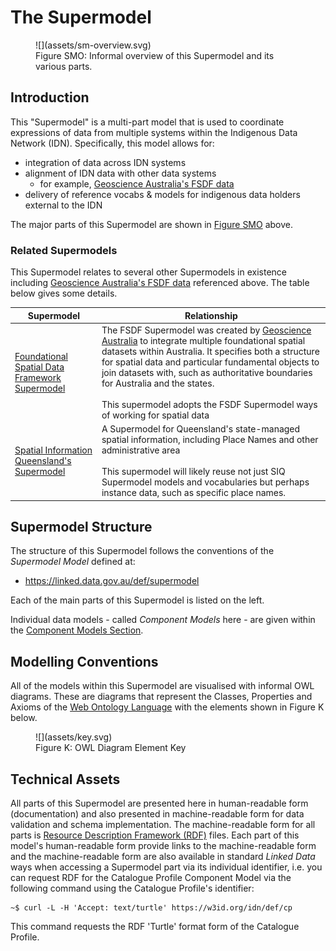 # The Supermodel

<figure markdown>
  ![](assets/sm-overview.svg)  
  <figcaption>Figure SMO: Informal overview of this Supermodel and its various parts.</figcaption>
</figure>

## Introduction

This "Supermodel" is a multi-part model that is used to coordinate expressions of data from multiple systems within the Indigenous Data Network (IDN). Specifically, this model allows for:

* integration of data across IDN systems
* alignment of IDN data with other data systems
    * for example, [Geoscience Australia's FSDF data](https://linked.data.gov.au/def/fsdf-supermodel)
* delivery of reference vocabs & models for indigenous data holders external to the IDN

The major parts of this Supermodel are shown in [Figure SMO](#the-supermodel) above.

### Related Supermodels

This Supermodel relates to several other Supermodels in existence including [Geoscience Australia's FSDF data](https://linked.data.gov.au/def/fsdf-supermodel) referenced above. The table below gives some details.

Supermodel | Relationship
--- | ---
[Foundational Spatial Data Framework Supermodel](https://linked.data.gov.au/def/fsdf-supermodel) | The FSDF Supermodel was created by [Geoscience Australia](https://www.ga.gov.au) to integrate multiple foundational spatial datasets within Australia. It specifies both a structure for spatial data and particular fundamental objects to join datasets with, such as authoritative boundaries for Australia and the states.<br /><br />This supermodel adopts the FSDF Supermodel ways of working for spatial data
[Spatial Information Queensland's Supermodel](https://github.com/Spatial-Information-QLD/supermodel) | A Supermodel for Queensland's state-managed spatial information, including Place Names and other administrative area<br /><br />This supermodel will likely reuse not just SIQ Supermodel models and vocabularies but perhaps instance data, such as specific place names.

## Supermodel Structure

The structure of this Supermodel follows the conventions of the _Supermodel Model_ defined at:

* <https://linked.data.gov.au/def/supermodel>

Each of the main parts of this Supermodel is listed on the left.

Individual data models - called _Component Models_ here - are given within the [Component Models Section](components.md).

## Modelling Conventions

All of the models within this Supermodel are visualised with informal OWL diagrams. These are diagrams that represent the Classes, Properties and Axioms of the [Web Ontology Language](background.md#web-ontology-language-owl) with the elements shown in Figure K below.

<figure markdown>
  ![](assets/key.svg)
  <figcaption>Figure K: OWL Diagram Element Key</figcaption>
</figure>

## Technical Assets

All parts of this Supermodel are presented here in human-readable form (documentation) and also presented in machine-readable form for data validation and schema implementation. The machine-readable form for all parts is [Resource Description Framework (RDF)](https://www.w3.org/RDF/) files. Each part of this model's human-readable form provide links to the machine-readable form and the machine-readable form are also available in standard _Linked Data_ ways when accessing a Supermodel part via its individual identifier, i.e. you can request RDF for the Catalogue Profile Component Model via the following command using the Catalogue Profile's identifier:

```
~$ curl -L -H 'Accept: text/turtle' https://w3id.org/idn/def/cp
```

This command requests the RDF 'Turtle' format form of the Catalogue Profile. 
